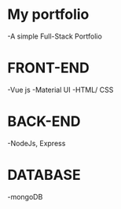 # My portfolio
-A simple Full-Stack Portfolio 
# FRONT-END
-Vue js 
-Material UI 
-HTML/ CSS
# BACK-END 
-NodeJs, Express 
# DATABASE 
-mongoDB
